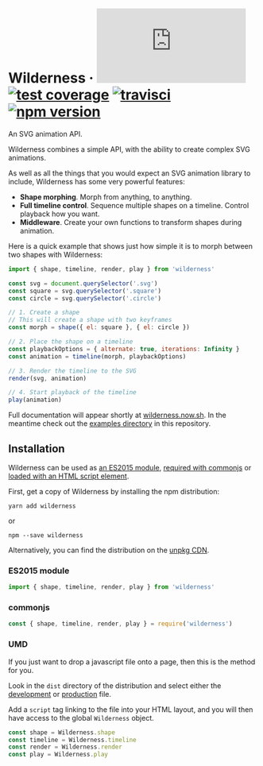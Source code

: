 # Wilderness &middot; [![gzip size](http://img.badgesize.io/https://unpkg.com/wilderness/dist/wilderness.production.js?compression=gzip&label=gzip%20size&style=flat)](https://unpkg.com/wilderness/dist/wilderness.production.js) [![test coverage](https://img.shields.io/coveralls/colinmeinke/wilderness/master.svg?style=flat)](https://coveralls.io/github/colinmeinke/wilderness) [![travisci](https://img.shields.io/travis/colinmeinke/wilderness.svg?style=flat)](https://travis-ci.org/colinmeinke/wilderness) [![npm version](https://img.shields.io/npm/v/wilderness.svg?style=flat)](https://www.npmjs.com/package/wilderness)

An SVG animation API.

Wilderness combines a simple API, with the ability to create complex SVG
animations.

As well as all the things that you would expect an SVG animation library to
include, Wilderness has some very powerful features:

- **Shape morphing**. Morph from anything, to anything.
- **Full timeline control**. Sequence multiple shapes on a timeline. Control
  playback how you want.
- **Middleware**. Create your own functions to transform shapes during animation.

Here is a quick example that shows just how simple it is to morph between two
shapes with Wilderness:

```js
import { shape, timeline, render, play } from 'wilderness'

const svg = document.querySelector('.svg')
const square = svg.querySelector('.square')
const circle = svg.querySelector('.circle')

// 1. Create a shape
// This will create a shape with two keyframes
const morph = shape({ el: square }, { el: circle })

// 2. Place the shape on a timeline
const playbackOptions = { alternate: true, iterations: Infinity }
const animation = timeline(morph, playbackOptions)

// 3. Render the timeline to the SVG
render(svg, animation)

// 4. Start playback of the timeline
play(animation)
```

Full documentation will appear shortly at
[wilderness.now.sh](https://wilderness.now.sh). In the meantime check out the [examples directory](./examples) in this repository.

## Installation

Wilderness can be used as [an ES2015 module](#es2015-module),
[required with commonjs](#commonjs) or
[loaded with an HTML script element](#umd).

First, get a copy of Wilderness by installing the npm distribution:

```
yarn add wilderness
```

or

```
npm --save wilderness
```

Alternatively, you can find the distribution on the [unpkg CDN](https://unpkg.com/wilderness-core/).

### ES2015 module

```js
import { shape, timeline, render, play } from 'wilderness'
```

### commonjs

```js
const { shape, timeline, render, play } = require('wilderness')
```

### UMD

If you just want to drop a javascript file onto a page, then this is the method
for you.

Look in the `dist` directory of the distribution and select either the [development](https://unpkg.com/wilderness/dist/wilderness.development.js)
or [production](https://unpkg.com/wilderness/dist/wilderness.production.js)
file.

Add a `script` tag linking to the file into your HTML layout, and you will then
have access to the global `Wilderness` object.

```js
const shape = Wilderness.shape
const timeline = Wilderness.timeline
const render = Wilderness.render
const play = Wilderness.play
```
